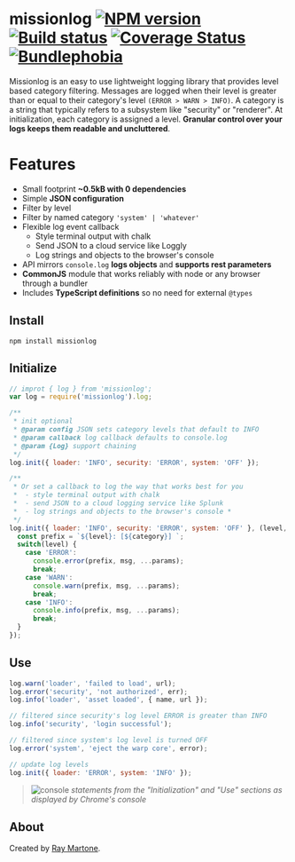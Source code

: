 # missionlog [![NPM version][npm-image]][npm-url] [![Build status](https://travis-ci.com/rmartone/missionlog.svg)](https://travis-ci.com/rmartone/missionlog) [![Coverage Status](https://coveralls.io/repos/github/rmartone/missionlog/badge.svg?branch=master)](https://coveralls.io/github/rmartone/missionlog?branch=master) [![Bundlephobia](https://badgen.net/bundlephobia/minzip/missionlog)](https://bundlephobia.com/result?p=missionlog)

[npm-image]: https://img.shields.io/npm/v/missionlog.svg?style=flat
[npm-url]: https://www.npmjs.com/package/missionlog

Missionlog is an easy to use lightweight logging library that provides level based category filtering. Messages are logged when their level is greater than or equal to their category's level `(ERROR > WARN > INFO)`. A category is a string that typically refers to a subsystem like "security" or "renderer". At initialization, each category is assigned a level. **Granular control over your logs keeps them readable and uncluttered**.

# Features
* Small footprint **~0.5kB with 0 dependencies**
* Simple **JSON configuration**
* Filter by level
* Filter by named category `'system' | 'whatever'`
* Flexible log event callback
  * Style terminal output with chalk
  * Send JSON to a cloud service like Loggly
  * Log strings and objects to the browser's console
* API mirrors `console.log` **logs objects** and **supports rest parameters**
* **CommonJS** module that works reliably with node or any browser through a bundler
* Includes **TypeScript definitions** so no need for external `@types`

## Install
```shell
npm install missionlog
```

## Initialize
```javascript
// improt { log } from 'missionlog';
var log = require('missionlog').log;

/**
 * init optional
 * @param config JSON sets category levels that default to INFO
 * @param callback log callback defaults to console.log
 * @param {Log} support chaining
 */
log.init({ loader: 'INFO', security: 'ERROR', system: 'OFF' });

/**
 * Or set a callback to log the way that works best for you
 *  - style terminal output with chalk
 *  - send JSON to a cloud logging service like Splunk
 *  - log strings and objects to the browser's console *
 */
log.init({ loader: 'INFO', security: 'ERROR', system: 'OFF' }, (level, category, msg, params) => {
  const prefix = `${level}: [${category}] `;
  switch(level) {
    case 'ERROR':
      console.error(prefix, msg, ...params);
      break;
    case 'WARN':
      console.warn(prefix, msg, ...params);
      break;
    case 'INFO':
      console.info(prefix, msg, ...params);
      break;
  }
});
```
## Use
```javascript
log.warn('loader', 'failed to load', url);
log.error('security', 'not authorized', err);
log.info('loader', 'asset loaded', { name, url });

// filtered since security's log level ERROR is greater than INFO
log.info('security', 'login successful');

// filtered since system's log level is turned OFF
log.error('system', 'eject the warp core', error);

// update log levels
log.init({ loader: 'ERROR', system: 'INFO' });
```
>![console](https://raw.githubusercontent.com/rmartone/missionlog/master/console.jpg)
*statements from the "Initialization" and "Use" sections as displayed by Chrome's console*

## About
Created by [Ray Martone](mailto:rmartone@gmail.com).